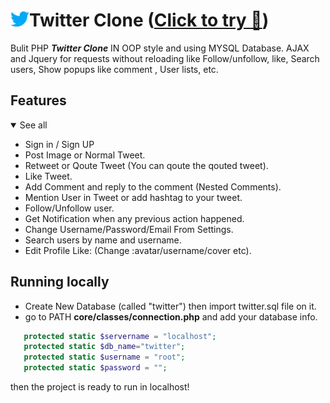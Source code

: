 # <img align="left" alt="Twitter" width="30px" src="https://github.com/aminyasser/aminyasser/blob/main/icons/twitter.png" draggable="false" /> Twitter Clone ([Click to try 🚀](https://sn-amin.000webhostapp.com/))

Bulit PHP **_Twitter Clone_** IN OOP style and using MYSQL Database. AJAX and Jquery for requests without reloading like Follow/unfollow, like, Search users, Show popups like comment , User lists, etc.

## Features

<details open>
<summary>See all</summary>

- Sign in / Sign UP
- Post Image or Normal Tweet.
- Retweet or Qoute Tweet (You can qoute the qouted tweet).
- Like Tweet.
- Add Comment and reply to the comment (Nested Comments).
- Mention User in Tweet or add hashtag to your tweet.
- Follow/Unfollow user.
- Get Notification when any previous action happened.
- Change Username/Password/Email From Settings.
- Search users by name and username.
- Edit Profile Like: (Change :avatar/username/cover etc).

</details>

## Running locally

- Create New Database (called "twitter") then import twitter.sql file on it.
- go to PATH **core/classes/connection.php** and add your database info.

```php
   protected static $servername = "localhost";
   protected static $db_name="twitter";
   protected static $username = "root";
   protected static $password = "";
```

then the project is ready to run in localhost!